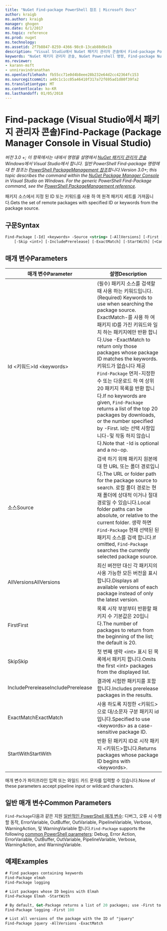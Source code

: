```yaml
---
title: "NuGet Find-package PowerShell 참조 | Microsoft Docs"
author: kraigb
ms.author: kraigb
manager: ghogen
ms.date: 6/1/2017
ms.topic: reference
ms.prod: nuget
ms.technology: 
ms.assetid: 2f7b8847-8259-4366-98c0-13cab88d6e1b
description: "Visual Studio에서 NuGet 패키지 관리자 콘솔에서 Find-package PowerShell 명령에 대 한 참조입니다."
keywords: "NuGet 패키지 관리자 콘솔, NuGet Powershell 명령, Find-package NuGet Powershell 참조"
ms.reviewer:
- karann-msft
- unniravindranathan
ms.openlocfilehash: fb55cc71e0d4b8eee28b232e64d2cc42364fc153
ms.sourcegitcommit: a40c1c1cc05a46410f317a72f695ad1d80f39fa2
ms.translationtype: MT
ms.contentlocale: ko-KR
ms.lasthandoff: 01/05/2018
---
```

# <a name="find-package-package-manager-console-in-visual-studio"></a><span data-ttu-id="5b529-104">Find-package (Visual Studio에서 패키지 관리자 콘솔)</span><span class="sxs-lookup"><span data-stu-id="5b529-104">Find-Package (Package Manager Console in Visual Studio)</span></span>

<span data-ttu-id="5b529-105">*버전 3.0 +; 이 항목에서는 내에서 명령을 설명에서 [NuGet 패키지 관리자 콘솔](Package-Manager-Console.md) Windows에서 Visual Studio에서 합니다. 일반 PowerShell Find-package 명령에 대 한 참조는 [PowerShell PackageManagement 참조](/powershell/module/packagemanagement/?view=powershell-6)합니다.*</span><span class="sxs-lookup"><span data-stu-id="5b529-105">*Version 3.0+; this topic describes the command within the [NuGet Package Manager Console](Package-Manager-Console.md) in Visual Studio on Windows. For the generic PowerShell Find-Package command, see the [PowerShell PackageManagement reference](/powershell/module/packagemanagement/?view=powershell-6).*</span></span>

<span data-ttu-id="5b529-106">패키지 소스에서 지정 된 ID 또는 키워드를 사용 하 여 원격 패키지 세트를 가져옵니다.</span><span class="sxs-lookup"><span data-stu-id="5b529-106">Gets the set of remote packages with specified ID or keywords from the package source.</span></span>

## <a name="syntax"></a><span data-ttu-id="5b529-107">구문</span><span class="sxs-lookup"><span data-stu-id="5b529-107">Syntax</span></span>

```ps
Find-Package [-Id] <keywords> -Source <string> [-AllVersions] [-First [<int>]]
    [-Skip <int>] [-IncludePrerelease] [-ExactMatch] [-StartWith] [<CommonParameters>]
```

## <a name="parameters"></a><span data-ttu-id="5b529-108">매개 변수</span><span class="sxs-lookup"><span data-stu-id="5b529-108">Parameters</span></span>

| <span data-ttu-id="5b529-109">매개 변수</span><span class="sxs-lookup"><span data-stu-id="5b529-109">Parameter</span></span> | <span data-ttu-id="5b529-110">설명</span><span class="sxs-lookup"><span data-stu-id="5b529-110">Description</span></span> |
| --- | --- |
| <span data-ttu-id="5b529-111">Id &lt;키워드&gt;</span><span class="sxs-lookup"><span data-stu-id="5b529-111">Id &lt;keywords&gt;</span></span> | <span data-ttu-id="5b529-112">(필수) 패키지 소스를 검색할 때 사용 하는 키워드입니다.</span><span class="sxs-lookup"><span data-stu-id="5b529-112">(Required) Keywords to use when searching the package source.</span></span> <span data-ttu-id="5b529-113">ExactMatch-를 사용 하 여 패키지 ID를 가진 키워드와 일치 하는 패키지에만 반환 합니다.</span><span class="sxs-lookup"><span data-stu-id="5b529-113">Use -ExactMatch to return only those packages whose package ID matches the keywords.</span></span> <span data-ttu-id="5b529-114">키워드가 없습니다 제공 `Find-Package` 먼저-지정한 수 또는 다운로드 하 여 상위 20 패키지 목록을 반환 합니다.</span><span class="sxs-lookup"><span data-stu-id="5b529-114">If no keywords are given, `Find-Package` returns a list of the top 20 packages by downloads, or the number specified by -First.</span></span> <span data-ttu-id="5b529-115">Id는 선택 사항입니다-및 작동 하지 않습니다.</span><span class="sxs-lookup"><span data-stu-id="5b529-115">Note that -Id is optional and a no-op.</span></span> |
| <span data-ttu-id="5b529-116">소스</span><span class="sxs-lookup"><span data-stu-id="5b529-116">Source</span></span> | <span data-ttu-id="5b529-117">검색 하기 위해 패키지 원본에 대 한 URL 또는 폴더 경로입니다.</span><span class="sxs-lookup"><span data-stu-id="5b529-117">The URL or folder path for the package source to search.</span></span> <span data-ttu-id="5b529-118">로컬 폴더 경로는 현재 폴더에 상대적 이거나 절대 경로일 수 있습니다.</span><span class="sxs-lookup"><span data-stu-id="5b529-118">Local folder paths can be absolute, or relative to the current folder.</span></span> <span data-ttu-id="5b529-119">생략 하면 `Find-Package` 현재 선택된 된 패키지 소스를 검색 합니다.</span><span class="sxs-lookup"><span data-stu-id="5b529-119">If omitted, `Find-Package` searches the currently selected package source.</span></span> |
| <span data-ttu-id="5b529-120">AllVersions</span><span class="sxs-lookup"><span data-stu-id="5b529-120">AllVersions</span></span> | <span data-ttu-id="5b529-121">최신 버전만 대신 각 패키지의 사용 가능한 모든 버전을 표시합니다.</span><span class="sxs-lookup"><span data-stu-id="5b529-121">Displays all available versions of each package instead of only the latest version.</span></span> |
| <span data-ttu-id="5b529-122">First</span><span class="sxs-lookup"><span data-stu-id="5b529-122">First</span></span> | <span data-ttu-id="5b529-123">목록 시작 부분부터 반환할 패키지 수 기본값은 20입니다.</span><span class="sxs-lookup"><span data-stu-id="5b529-123">The number of packages to return from the beginning of the list; the default is 20.</span></span> |
| <span data-ttu-id="5b529-124">Skip</span><span class="sxs-lookup"><span data-stu-id="5b529-124">Skip</span></span> | <span data-ttu-id="5b529-125">첫 번째 생략 &lt;int&gt; 표시 된 목록에서 패키지 합니다.</span><span class="sxs-lookup"><span data-stu-id="5b529-125">Omits the first &lt;int&gt; packages from the displayed list.</span></span>  |
| <span data-ttu-id="5b529-126">IncludePrerelease</span><span class="sxs-lookup"><span data-stu-id="5b529-126">IncludePrerelease</span></span> | <span data-ttu-id="5b529-127">결과에 시험판 패키지를 포함합니다.</span><span class="sxs-lookup"><span data-stu-id="5b529-127">Includes prerelease packages in the results.</span></span> |
| <span data-ttu-id="5b529-128">ExactMatch</span><span class="sxs-lookup"><span data-stu-id="5b529-128">ExactMatch</span></span> | <span data-ttu-id="5b529-129">사용 하도록 지정한 &lt;키워드&gt; 으로 대/소문자 구분 패키지 id입니다.</span><span class="sxs-lookup"><span data-stu-id="5b529-129">Specified to use &lt;keywords&gt; as a case-sensitive package ID.</span></span> |
| <span data-ttu-id="5b529-130">StartWith</span><span class="sxs-lookup"><span data-stu-id="5b529-130">StartWith</span></span> | <span data-ttu-id="5b529-131">반환 된 패키지 ID로 시작 패키지 &lt;키워드&gt;합니다.</span><span class="sxs-lookup"><span data-stu-id="5b529-131">Returns packages whose package ID begins with &lt;keywords&gt;.</span></span> |

<span data-ttu-id="5b529-132">매개 변수가 파이프라인 입력 또는 와일드 카드 문자를 입력할 수 있습니다.</span><span class="sxs-lookup"><span data-stu-id="5b529-132">None of these parameters accept pipeline input or wildcard characters.</span></span>

## <a name="common-parameters"></a><span data-ttu-id="5b529-133">일반 매개 변수</span><span class="sxs-lookup"><span data-stu-id="5b529-133">Common Parameters</span></span>

<span data-ttu-id="5b529-134">`Find-Package`다음과 같은 지원 [일반적인 PowerShell 매개 변수](http://go.microsoft.com/fwlink/?LinkID=113216): 디버그, 오류 시 수행할 동작, ErrorVariable, OutBuffer, OutVariable, PipelineVariable, Verbose, WarningAction, 및 WarningVariable 합니다.</span><span class="sxs-lookup"><span data-stu-id="5b529-134">`Find-Package` supports the following [common PowerShell parameters](http://go.microsoft.com/fwlink/?LinkID=113216): Debug, Error Action, ErrorVariable, OutBuffer, OutVariable, PipelineVariable, Verbose, WarningAction, and WarningVariable.</span></span>

## <a name="examples"></a><span data-ttu-id="5b529-135">예제</span><span class="sxs-lookup"><span data-stu-id="5b529-135">Examples</span></span>

```ps
# Find packages containing keywords
Find-Package elmah
Find-Package logging

# List packages whose ID begins with Elmah
Find-Package Elmah -StartWith

# By default, Get-Package returns a list of 20 packages; use -First to show more
Find-Package logging -First 100

# List all versions of the package with the ID of "jquery"
Find-Package jquery -AllVersions -ExactMatch
```

